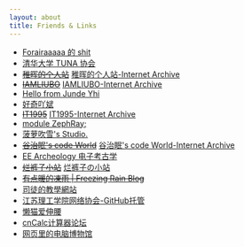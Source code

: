 ```yaml
---
layout: about
title: Friends & Links
---
```


<ul>
    <li><a href="https://nice-shit.vercel.app/">Forairaaaaa 的 shit</a></li>
    <li><a href="https://tuna.moe/">清华大学 TUNA 协会</a></li>
    <li><s><a href="http://www.pengzhihui.xyz/">稚晖的个人站</a></s> <a href="https://web.archive.org/web/20211011044319/http://www.pengzhihui.xyz/">稚晖的个人站-Internet Archive</a></li>
    <li><s><a href="https://blogs.oopswow.com/">IAMLIUBO</a></s> <a href="https://web.archive.org/web/20230505041100/https://blogs.oopswow.com/">IAMLIUBO-Internet Archive</a></li>
    <li><a href="https://www.yhi.moe/">Hello from Junde Yhi</a></li>
    <li><a href="http://www.haoqiabin.cn/">好奇吖斌</a></li>
    <li><s><a href="http://www.it1995.cn/">IT1995</a></s> <a href="https://web.archive.org/web/20210618075840/http://it1995.cn/">IT1995-Internet Archive</a></li>
    <li><a href="https://zephray.me/">module ZephRay;</a></li>
    <li><a href="https://boluochuixue.top/">菠萝吹雪's Studio.</a></li>
    <li><s><a href="http://www.guzhimian.fun/">谷治眠's code World</a></s> <a href="https://web.archive.org/web/20220127153740/http://guzhimian.fun/src/documents.html">谷治眠's code World-Internet Archive</a></li>
    <li><a href="http://7400.me/">EE Archeology 电子考古学</a></li>
    <li><s><a href="https://blog.lkzstudio.com/">烂裤子小站</a></s> <a href="https://rotcool.me/">烂裤子の小站</a></li>
    <li><s><a href="http://150.158.159.239/">有点暖的凍雨 | Freezing Rain Blog</a></s></li>
    <li><a href="https://steward-fu.github.io/website/index.htm">司徒的教學網站</a></li>
    <li><a href="https://jsutite.github.io/">江苏理工学院网络协会-GitHub托管</a></li>
    <li><a href="https://guokm.cn/">懒猫爱伸腰</a></li><!--郭克明-->
    <li><a href="https://www.cncalc.org/">cnCalc计算器论坛</a></li>
    <li><a href="https://www.compumuseum.com/special.html">网页里的电脑博物馆</a></li>
</ul>
